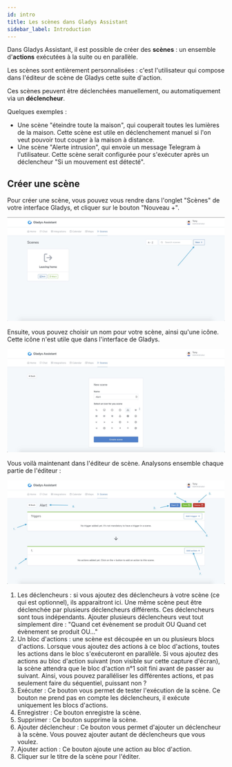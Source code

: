 ```yaml
---
id: intro
title: Les scènes dans Gladys Assistant
sidebar_label: Introduction
---
```


Dans Gladys Assistant, il est possible de créer des **scènes** : un ensemble d'**actions** exécutées à la suite ou en parallèle.

Les scènes sont entièrement personnalisées : c'est l'utilisateur qui compose dans l'éditeur de scène de Gladys cette suite d'action.

Ces scènes peuvent être déclenchées manuellement, ou automatiquement via un **déclencheur**.

Quelques exemples :

- Une scène "éteindre toute la maison", qui couperait toutes les lumières de la maison. Cette scène est utile en déclenchement manuel si l'on veut pouvoir tout couper à la maison à distance.
- Une scène "Alerte intrusion", qui envoie un message Telegram à l'utilisateur. Cette scène serait configurée pour s'exécuter après un déclencheur "Si un mouvement est détecté".

## Créer une scène

Pour créer une scène, vous pouvez vous rendre dans l'onglet "Scènes" de votre interface Gladys, et cliquer sur le bouton "Nouveau +".

![Créer une scène](../../../../../static/img/docs/fr/scenes/intro/scenes-intro-1.jpg)

Ensuite, vous pouvez choisir un nom pour votre scène, ainsi qu'une icône. Cette icône n'est utile que dans l'interface de Gladys.

![Créer une scène](../../../../../static/img/docs/fr/scenes/intro/scenes-intro-2.jpg)

Vous voilà maintenant dans l'éditeur de scène. Analysons ensemble chaque partie de l'éditeur :

![Créer une scène](../../../../../static/img/docs/fr/scenes/intro/scenes-intro-3.jpg)

1. Les déclencheurs : si vous ajoutez des déclencheurs à votre scène (ce qui est optionnel), ils apparaitront ici. Une même scène peut être déclenchée par plusieurs déclencheurs différents. Ces déclencheurs sont tous indépendants. Ajouter plusieurs déclencheurs veut tout simplement dire : "Quand cet évènement se produit OU Quand cet évènement se produit OU..."
2. Un bloc d'actions : une scène est découpée en un ou plusieurs blocs d'actions. Lorsque vous ajoutez des actions à ce bloc d'actions, toutes les actions dans le bloc s'exécuteront en parallèle. Si vous ajoutez des actions au bloc d'action suivant (non visible sur cette capture d'écran), la scène attendra que le bloc d'action n°1 soit fini avant de passer au suivant. Ainsi, vous pouvez paralléliser les différentes actions, et pas seulement faire du séquentiel, puissant non ?
3. Exécuter : Ce bouton vous permet de tester l'exécution de la scène. Ce bouton ne prend pas en compte les déclencheurs, il exécute uniquement les blocs d'actions.
4. Enregistrer : Ce bouton enregistre la scène.
5. Supprimer : Ce bouton supprime la scène.
6. Ajouter déclencheur : Ce bouton vous permet d'ajouter un déclencheur à la scène. Vous pouvez ajouter autant de déclencheurs que vous voulez.
7. Ajouter action : Ce bouton ajoute une action au bloc d'action.
8. Cliquer sur le titre de la scène pour l'éditer.
